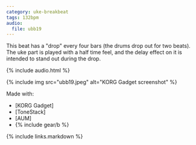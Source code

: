 ```yaml
---
category: uke-breakbeat
tags: 132bpm
audio:
  file: ubb19
---
```

This beat has a "drop" every four bars (the drums drop out for two beats). The uke part is played with a half time feel, and the delay effect on it is intended to stand out during the drop.

{% include audio.html %}

{% include img src="ubb19.jpeg" alt="KORG Gadget screenshot" %}

Made with:

* [KORG Gadget]
* [ToneStack]
* [AUM]
* {% include gear/b %}

{% include links.markdown %}